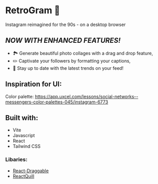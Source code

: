 # RetroGram 📸

Instagram reimagined for the 90s - on a desktop browser

## **_NOW WITH ENHANCED FEATURES!_**

- 🏞️ Generate beautiful photo collages with a drag and drop feature,
- ✏️ Captivate your followers by formatting your captions,
- 🎉 Stay up to date with the latest trends on your feed!

## Inspiration for UI:

Color palette: https://app.uxcel.com/lessons/social-networks--messengers-color-palettes-045/instagram-6773

## Built with:

- Vite
- Javascript
- React
- Tailwind CSS

### Libaries:

- [React-Draggable](https://www.npmjs.com/package/react-draggable)
- [ReactQuill](https://www.npmjs.com/package/react-quill)
